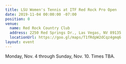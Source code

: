 ```yaml
---
title: LSU Women's Tennis at ITF Red Rock Pro Open
date: 2019-11-04 00:00:00 -07:00
position: 0
venue:
  name: Red Rock Country Club
  address: 2250 Red Springs Dr., Las Vegas, NV 89135
  locationUrl: https://goo.gl/maps/T1fRdpW2dCqz4gmq6
layout: event
---
```


Monday, Nov. 4 through Sunday, Nov. 10.  Times TBA.